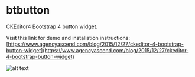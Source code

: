 # btbutton
CKEditor4 Bootstrap 4 button widget.

Visit this link for demo and installation instructions: [https://www.agencyascend.com/blog/2015/12/27/ckeditor-4-bootstrap-button-widget](https://www.agencyascend.com/blog/2015/12/27/ckeditor-4-bootstrap-button-widget)

![alt text](https://www.agencyascend.com/sites/default/files/images/blog/bootstrap_button_ck/bootstrap_ckeditor4_button_demo.gif "Preview Image")

